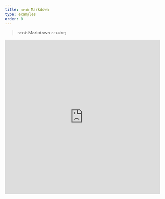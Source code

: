 ```yaml
---
title: การทำ Markdown
type: examples
order: 0
---
```


> การทำ Markdown อย่างง่ายๆ

<iframe width="100%" height="500" src="https://jsfiddle.net/chrisvfritz/0dzvcf4d/embedded/result,html,js,css" allowfullscreen="allowfullscreen" frameborder="0"></iframe>
